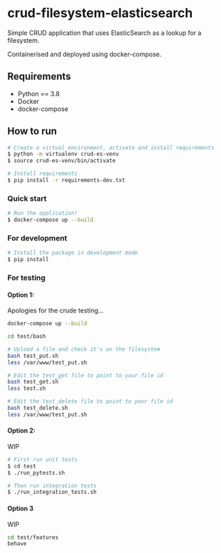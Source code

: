# crud-filesystem-elasticsearch

Simple CRUD application that uses ElasticSearch as a lookup for a filesystem.

Containerised and deployed using docker-compose.

## Requirements

* Python == 3.8
* Docker
* docker-compose

## How to run
 
```bash
# Create a virtual environment, activate and install requirements
$ python -m virtualenv crud-es-venv
$ source crud-es-venv/bin/activate

# Install requirements
$ pip install -r requirements-dev.txt
```

### Quick start
```bash
# Run the application! 
$ docker-compose up --build
```

### For development
```bash
# Install the package in development mode
$ pip install 
```

### For testing

#### Option 1:
Apologies for the crude testing...
```bash
docker-compose up --build

cd test/bash

# Upload a file and check it's on the filesystem
bash test_put.sh
less /var/www/test_put.sh

# Edit the test_get file to point to your file id
bash test_get.sh
less test.sh

# Edit the test_delete file to point to your file id
bash test_delete.sh
less /var/www/test_put.sh
```

#### Option 2: 
WIP
```bash
# First run unit tests
$ cd test
$ ./run_pytests.sh

# Then run integration tests
$ ./run_integration_tests.sh
```


#### Option 3
WIP
```bash
cd test/features
behave
```
